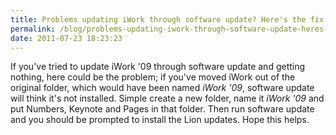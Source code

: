 ```yaml
---
title: Problems updating iWork through software update? Here's the fix
permalink: /blog/problems-updating-iwork-through-software-update-heres-the-fix/
date: 2011-07-23 18:23:23
---
```


If you've tried to update iWork '09 through software update and getting nothing, here could be the problem; if you've moved iWork out of the original folder, which would have been named _iWork '09_, software update will think it's not installed. Simple create a new folder, name it _iWork '09_ and put Numbers, Keynote and Pages in that folder. Then run software update and you should be prompted to install the Lion updates. Hope this helps.